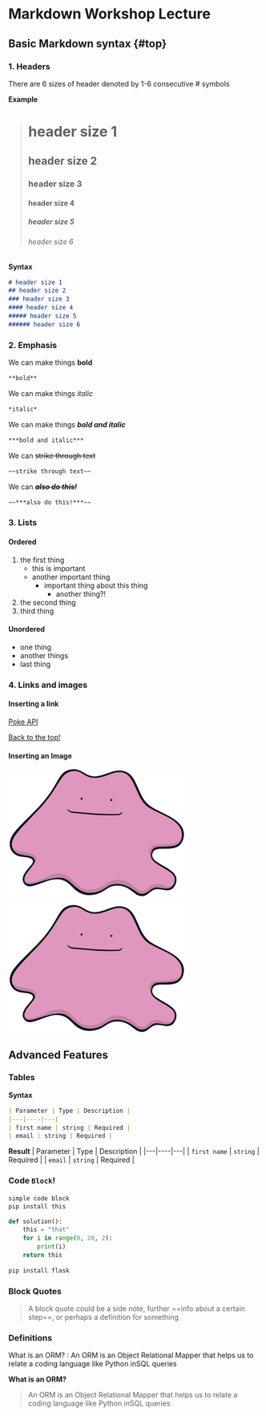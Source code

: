 # Markdown Workshop Lecture

## Basic Markdown syntax {#top}

### 1. Headers

There are 6 sizes of header denoted by 1-6 consecutive # symbols

**Example**
> # header size 1
> ## header size 2
> ### header size 3
> #### header size 4
> ##### header size 5
> ###### header size 6

**Syntax**
```md
# header size 1
## header size 2
### header size 3
#### header size 4
##### header size 5
###### header size 6
```

### 2. Emphasis

We can make things **bold**
```md
**bold**
```


We can make things *italic*
```md
*italic*
```

We can make things ***bold and italic***
```md
***bold and italic***
```

We can ~~strike through text~~
```md
~~strike through text~~
```

We can ~~***also do this!***~~
```md
~~***also do this!***~~
```


### 3. Lists

#### Ordered

1. the first thing
    - this is important
    - another important thing
        - important thing about this thing
            - another thing?!
1. the second thing
1. third thing

#### Unordered

- one thing
- another things
- last thing

### 4. Links and images

#### Inserting a link

[Poke API](https://pokeapi.co/)

[Back to the top!](#top)

#### Inserting an Image

![An image of Ditto the pokemon](https://raw.githubusercontent.com/PokeAPI/sprites/master/sprites/pokemon/other/dream-world/132.svg)

![](132.svg)

## Advanced Features

### Tables

**Syntax**
```md
| Parameter | Type | Description |
|---|----|---|
| first name | string | Required |
| email | string | Required |
```

**Result**
| Parameter | Type | Description |
|---|----|---|
| `first name` | `string` | Required |
| `email` | `string` | Required |

### Code `Block`!

```
simple code block
pip install this
```

```python
def solution():
    this = "that"
    for i in range(0, 20, 2):
        print(i)
    return this
```

```bash
pip install flask
```

### Block Quotes

> A block quote could be a side note, further ==info about a certain step==, or perhaps a definition for something

### Definitions

What is an ORM?
: An ORM is an Object Relational Mapper that helps us to relate a coding language like Python inSQL queries

**What is an ORM?**
> An ORM is an Object Relational Mapper that helps us to relate a coding language like Python inSQL queries